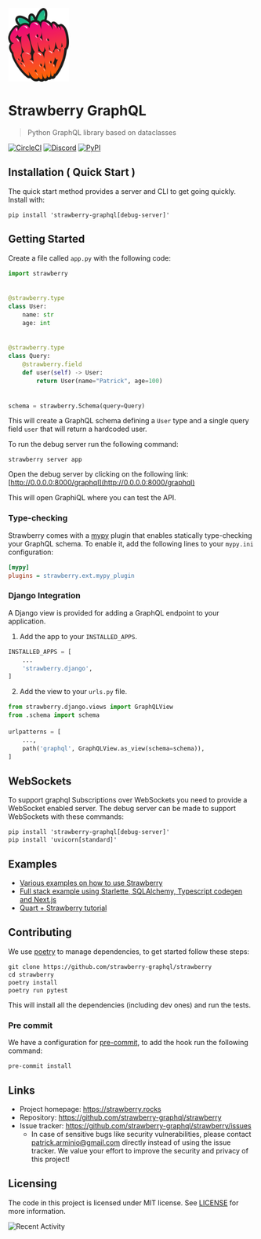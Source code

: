 <img src="https://github.com/strawberry-graphql/strawberry/raw/main/.github/logo.png" width="124" height="150">

# Strawberry GraphQL

> Python GraphQL library based on dataclasses

[![CircleCI](https://img.shields.io/circleci/token/307b40d5e152e074d34f84d30d226376a15667d5/project/github/strawberry-graphql/strawberry/main.svg?style=for-the-badge)](https://circleci.com/gh/strawberry-graphql/strawberry/tree/main)
[![Discord](https://img.shields.io/discord/689806334337482765?label=discord&logo=discord&logoColor=white&style=for-the-badge&color=blue)](https://discord.gg/ZkRTEJQ)
[![PyPI](https://img.shields.io/pypi/v/strawberry-graphql?logo=pypi&logoColor=white&style=for-the-badge)](https://pypi.org/project/strawberry-graphql/)

## Installation ( Quick Start )

The quick start method provides a server and CLI to get going quickly. Install
with:

```shell
pip install 'strawberry-graphql[debug-server]'
```

## Getting Started

Create a file called `app.py` with the following code:

```python
import strawberry


@strawberry.type
class User:
    name: str
    age: int


@strawberry.type
class Query:
    @strawberry.field
    def user(self) -> User:
        return User(name="Patrick", age=100)


schema = strawberry.Schema(query=Query)
```

This will create a GraphQL schema defining a `User` type and a single query
field `user` that will return a hardcoded user.

To run the debug server run the following command:

```shell
strawberry server app
```

Open the debug server by clicking on the following link:
[http://0.0.0.0:8000/graphql](http://0.0.0.0:8000/graphql)

This will open GraphiQL where you can test the API.

### Type-checking

Strawberry comes with a [mypy] plugin that enables statically type-checking your
GraphQL schema. To enable it, add the following lines to your `mypy.ini`
configuration:

```ini
[mypy]
plugins = strawberry.ext.mypy_plugin
```

[mypy]: http://www.mypy-lang.org/

### Django Integration

A Django view is provided for adding a GraphQL endpoint to your application.

1. Add the app to your `INSTALLED_APPS`.

```python
INSTALLED_APPS = [
    ...
    'strawberry.django',
]
```

2. Add the view to your `urls.py` file.

```python
from strawberry.django.views import GraphQLView
from .schema import schema

urlpatterns = [
    ...,
    path('graphql', GraphQLView.as_view(schema=schema)),
]
```

## WebSockets

To support graphql Subscriptions over WebSockets you need to provide a WebSocket
enabled server. The debug server can be made to support WebSockets with these
commands:

```shell
pip install 'strawberry-graphql[debug-server]'
pip install 'uvicorn[standard]'
```

## Examples

* [Various examples on how to use Strawberry](https://github.com/strawberry-graphql/examples)
* [Full stack example using Starlette, SQLAlchemy, Typescript codegen and Next.js](https://github.com/jokull/python-ts-graphql-demo)
* [Quart + Strawberry tutorial](https://github.com/rockyburt/Ketchup)

## Contributing

We use [poetry](https://github.com/sdispater/poetry) to manage dependencies, to
get started follow these steps:

```shell
git clone https://github.com/strawberry-graphql/strawberry
cd strawberry
poetry install
poetry run pytest
```

This will install all the dependencies (including dev ones) and run the tests.

### Pre commit

We have a configuration for
[pre-commit](https://github.com/pre-commit/pre-commit), to add the hook run the
following command:

```shell
pre-commit install
```

## Links

- Project homepage: https://strawberry.rocks
- Repository: https://github.com/strawberry-graphql/strawberry
- Issue tracker: https://github.com/strawberry-graphql/strawberry/issues
  - In case of sensitive bugs like security vulnerabilities, please contact
    patrick.arminio@gmail.com directly instead of using the issue tracker. We
    value your effort to improve the security and privacy of this project!

## Licensing

The code in this project is licensed under MIT license. See [LICENSE](./LICENSE)
for more information.

![Recent Activity](https://images.repography.com/0/strawberry-graphql/strawberry/recent-activity/d751713988987e9331980363e24189ce.svg)

